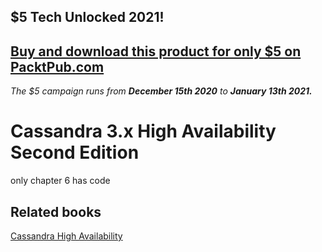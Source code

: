 ## $5 Tech Unlocked 2021!
[Buy and download this product for only $5 on PacktPub.com](https://www.packtpub.com/)
-----
*The $5 campaign         runs from __December 15th 2020__ to __January 13th 2021.__*

# Cassandra 3.x High Availability Second Edition

only chapter 6 has code

## Related books
[Cassandra High Availability](https://www.packtpub.com/big-data-and-business-intelligence/cassandra-high-availability?utm_source=github&utm_medium=repository&utm_campaign=9781783989126)
